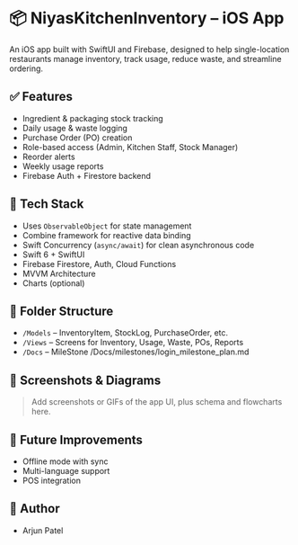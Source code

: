 # 📦 NiyasKitchenInventory – iOS App

An iOS app built with SwiftUI and Firebase, designed to help single-location restaurants manage inventory, track usage, reduce waste, and streamline ordering.

## ✅ Features
- Ingredient & packaging stock tracking
- Daily usage & waste logging
- Purchase Order (PO) creation
- Role-based access (Admin, Kitchen Staff, Stock Manager)
- Reorder alerts
- Weekly usage reports
- Firebase Auth + Firestore backend

## 🔧 Tech Stack
- Uses `ObservableObject` for state management
- Combine framework for reactive data binding
- Swift Concurrency (`async/await`) for clean asynchronous code
- Swift 6 + SwiftUI
- Firebase Firestore, Auth, Cloud Functions
- MVVM Architecture
- Charts (optional)

## 📂 Folder Structure
- `/Models` – InventoryItem, StockLog, PurchaseOrder, etc.
- `/Views` – Screens for Inventory, Usage, Waste, POs, Reports
- `/Docs` – MileStone /Docs/milestones/login_milestone_plan.md

## 📸 Screenshots & Diagrams
> Add screenshots or GIFs of the app UI, plus schema and flowcharts here.

## 🚀 Future Improvements
- Offline mode with sync
- Multi-language support
- POS integration

## 👤 Author
- Arjun Patel


